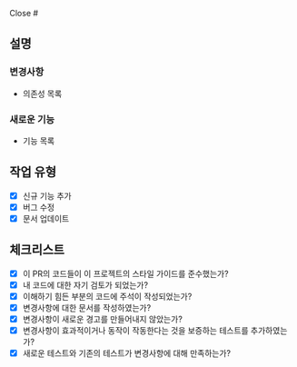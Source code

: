 Close #

## 설명

### 변경사항

- 의존성 목록

### 새로운 기능

- 기능 목록

## 작업 유형

- [x] 신규 기능 추가
- [x] 버그 수정
- [x] 문서 업데이트

## 체크리스트

- [x] 이 PR의 코드들이 이 프로젝트의 스타일 가이드를 준수했는가?
- [x] 내 코드에 대한 자기 검토가 되었는가?
- [x] 이해하기 힘든 부분의 코드에 주석이 작성되었는가?
- [x] 변경사항에 대한 문서를 작성하였는가?
- [x] 변경사항이 새로운 경고를 만들어내지 않았는가?
- [x] 변경사항이 효과적이거나 동작이 작동한다는 것을 보증하는 테스트를 추가하였는가?
- [x] 새로운 테스트와 기존의 테스트가 변경사항에 대해 만족하는가?
